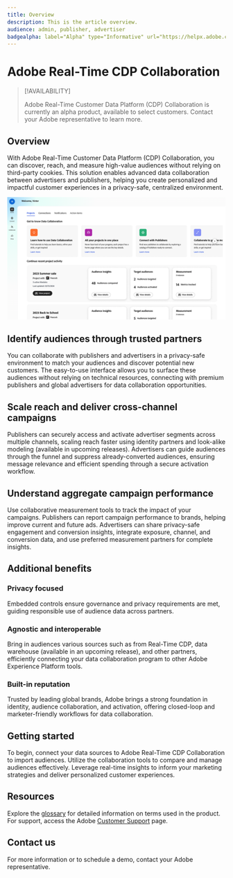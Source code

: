 ```yaml
---
title: Overview
description: This is the article overview.
audience: admin, publisher, advertiser
badgealpha: label="Alpha" type="Informative" url="https://helpx.adobe.com/legal/product-descriptions/real-time-customer-data-platform-b2b-edition-prime-and-ultimate-packages.html newtab=true"
---
```


# Adobe Real-Time CDP Collaboration

>[!AVAILABILITY]
>
>Adobe Real-Time Customer Data Platform (CDP) Collaboration is currently an alpha product, available to select customers. Contact your Adobe representative to learn more. 

## Overview

With Adobe Real-Time Customer Data Platform (CDP) Collaboration, you can discover, reach, and measure high-value audiences without relying on third-party cookies. This solution enables advanced data collaboration between advertisers and publishers, helping you create personalized and impactful customer experiences in a privacy-safe, centralized environment.

![Real-Time CDP Collaboration homepage](/help/assets/overview/homepage.png)

## Identify audiences through trusted partners

You can collaborate with publishers and advertisers in a privacy-safe environment to match your audiences and discover potential new customers. The easy-to-use interface allows you to surface these audiences without relying on technical resources, connecting with premium publishers and global advertisers for data collaboration opportunities.

## Scale reach and deliver cross-channel campaigns

Publishers can securely access and activate advertiser segments across multiple channels, scaling reach faster using identity partners and look-alike modeling (available in upcoming releases). Advertisers can guide audiences through the funnel and suppress already-converted audiences, ensuring message relevance and efficient spending through a secure activation workflow.

## Understand aggregate campaign performance

Use collaborative measurement tools to track the impact of your campaigns. Publishers can report campaign performance to brands, helping improve current and future ads. Advertisers can share privacy-safe engagement and conversion insights, integrate exposure, channel, and conversion data, and use preferred measurement partners for complete insights.

## Additional benefits

### Privacy focused

Embedded controls ensure governance and privacy requirements are met, guiding responsible use of audience data across partners.

### Agnostic and interoperable

Bring in audiences various sources such as from Real-Time CDP, data warehouse (available in an upcoming release), and other partners, efficiently connecting your data collaboration program to other Adobe Experience Platform tools.

### Built-in reputation

Trusted by leading global brands, Adobe brings a strong foundation in identity, audience collaboration, and activation, offering closed-loop and marketer-friendly workflows for data collaboration.

## Getting started

To begin, connect your data sources to Adobe Real-Time CDP Collaboration to import audiences. Utilize the collaboration tools to compare and manage audiences effectively. Leverage real-time insights to inform your marketing strategies and deliver personalized customer experiences.

## Resources

Explore the [glossary](/help/guide/glossary.md) for detailed information on terms used in the product. For support, access the Adobe [Customer Support](https://business.adobe.com/support.html) page.

## Contact us

For more information or to schedule a demo, contact your Adobe representative.


